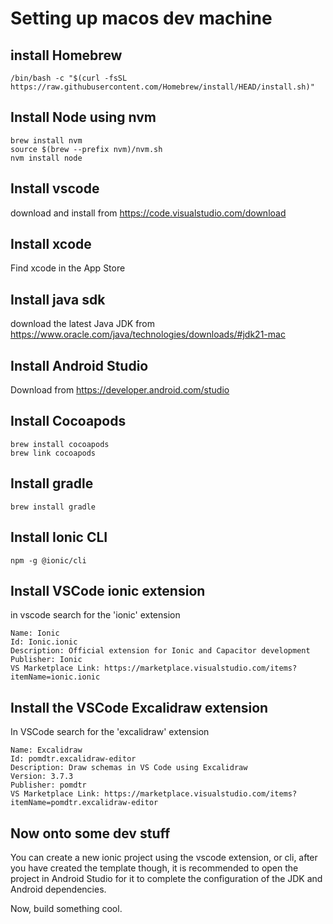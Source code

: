 # Setting up macos dev machine

## install Homebrew
```
/bin/bash -c "$(curl -fsSL https://raw.githubusercontent.com/Homebrew/install/HEAD/install.sh)"
```

## Install Node using nvm
```
brew install nvm
source $(brew --prefix nvm)/nvm.sh
nvm install node
```

## Install vscode
download and install from 
https://code.visualstudio.com/download

## Install xcode
Find xcode in the App Store

## Install java sdk
download the latest Java JDK from 
https://www.oracle.com/java/technologies/downloads/#jdk21-mac

## Install Android Studio
Download from https://developer.android.com/studio


## Install Cocoapods
```
brew install cocoapods
brew link cocoapods
```

## Install gradle
```
brew install gradle
```

## Install Ionic CLI
```
npm -g @ionic/cli
```

## Install VSCode ionic extension
in vscode search for the 'ionic' extension
```
Name: Ionic
Id: Ionic.ionic
Description: Official extension for Ionic and Capacitor development
Publisher: Ionic
VS Marketplace Link: https://marketplace.visualstudio.com/items?itemName=ionic.ionic
```

## Install the VSCode Excalidraw extension
In VSCode search for the 'excalidraw' extension
```
Name: Excalidraw
Id: pomdtr.excalidraw-editor
Description: Draw schemas in VS Code using Excalidraw
Version: 3.7.3
Publisher: pomdtr
VS Marketplace Link: https://marketplace.visualstudio.com/items?itemName=pomdtr.excalidraw-editor
```


## Now onto some dev stuff
You can create a new ionic project using the vscode extension, or cli, after you have created the template though, it is recommended to open the project in Android Studio for it to complete the configuration of the JDK and Android dependencies.

Now, build something cool.

